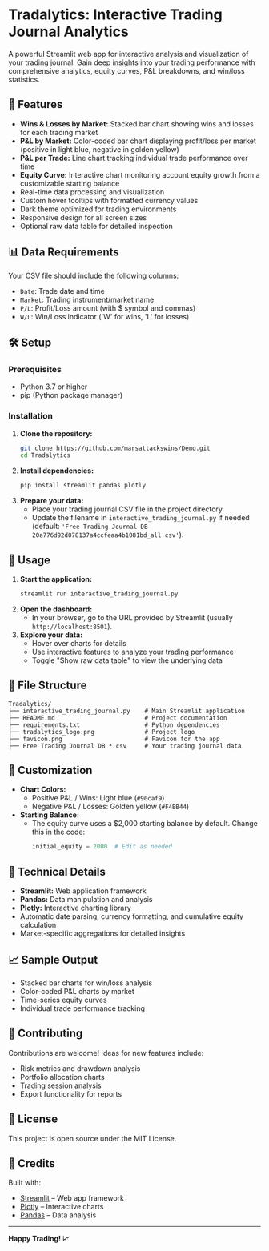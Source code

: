 # Tradalytics: Interactive Trading Journal Analytics

A powerful Streamlit web app for interactive analysis and visualization of your trading journal. Gain deep insights into your trading performance with comprehensive analytics, equity curves, P&L breakdowns, and win/loss statistics.

## 🚀 Features

- **Wins & Losses by Market:** Stacked bar chart showing wins and losses for each trading market
- **P&L by Market:** Color-coded bar chart displaying profit/loss per market (positive in light blue, negative in golden yellow)
- **P&L per Trade:** Line chart tracking individual trade performance over time
- **Equity Curve:** Interactive chart monitoring account equity growth from a customizable starting balance
- Real-time data processing and visualization
- Custom hover tooltips with formatted currency values
- Dark theme optimized for trading environments
- Responsive design for all screen sizes
- Optional raw data table for detailed inspection

## 📊 Data Requirements

Your CSV file should include the following columns:
- `Date`: Trade date and time
- `Market`: Trading instrument/market name
- `P/L`: Profit/Loss amount (with $ symbol and commas)
- `W/L`: Win/Loss indicator ('W' for wins, 'L' for losses)

## 🛠️ Setup

### Prerequisites
- Python 3.7 or higher
- pip (Python package manager)

### Installation

1. **Clone the repository:**
   ```bash
   git clone https://github.com/marsattackswins/Demo.git
   cd Tradalytics
   ```
2. **Install dependencies:**
   ```bash
   pip install streamlit pandas plotly
   ```
3. **Prepare your data:**
   - Place your trading journal CSV file in the project directory.
   - Update the filename in `interactive_trading_journal.py` if needed (default: `'Free Trading Journal DB 20a776d92d078137a4ccfeaa4b1081bd_all.csv'`).

## 🎯 Usage

1. **Start the application:**
   ```bash
   streamlit run interactive_trading_journal.py
   ```
2. **Open the dashboard:**
   - In your browser, go to the URL provided by Streamlit (usually `http://localhost:8501`).
3. **Explore your data:**
   - Hover over charts for details
   - Use interactive features to analyze your trading performance
   - Toggle "Show raw data table" to view the underlying data

## 📁 File Structure

```
Tradalytics/
├── interactive_trading_journal.py    # Main Streamlit application
├── README.md                         # Project documentation
├── requirements.txt                  # Python dependencies
├── tradalytics_logo.png              # Project logo
├── favicon.png                       # Favicon for the app
├── Free Trading Journal DB *.csv     # Your trading journal data
```

## 🎨 Customization

- **Chart Colors:**
  - Positive P&L / Wins: Light blue (`#90caf9`)
  - Negative P&L / Losses: Golden yellow (`#F4BB44`)
- **Starting Balance:**
  - The equity curve uses a $2,000 starting balance by default. Change this in the code:
    ```python
    initial_equity = 2000  # Edit as needed
    ```

## 🔧 Technical Details

- **Streamlit:** Web application framework
- **Pandas:** Data manipulation and analysis
- **Plotly:** Interactive charting library
- Automatic date parsing, currency formatting, and cumulative equity calculation
- Market-specific aggregations for detailed insights

## 📈 Sample Output

- Stacked bar charts for win/loss analysis
- Color-coded P&L charts by market
- Time-series equity curves
- Individual trade performance tracking

## 🤝 Contributing

Contributions are welcome! Ideas for new features include:
- Risk metrics and drawdown analysis
- Portfolio allocation charts
- Trading session analysis
- Export functionality for reports

## 📝 License

This project is open source under the MIT License.

## 🙏 Credits

Built with:
- [Streamlit](https://streamlit.io/) – Web app framework
- [Plotly](https://plotly.com/python/) – Interactive charts
- [Pandas](https://pandas.pydata.org/) – Data analysis

---

**Happy Trading! 📈**
